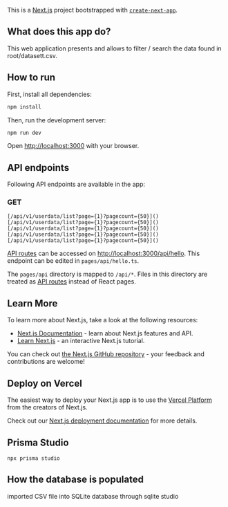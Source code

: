 This is a [Next.js](https://nextjs.org/) project bootstrapped with [`create-next-app`](https://github.com/vercel/next.js/tree/canary/packages/create-next-app).

## What does this app do?

This web application presents and allows to filter / search the data found in root/datasett.csv.

## How to run

First, install all dependencies:

```bash
npm install
```

Then, run the development server:

```bash
npm run dev
```

Open [http://localhost:3000](http://localhost:3000) with your browser.

## API endpoints

Following API endpoints are available in the app:

### GET

```
[/api/v1/userdata/list?page={1}?pagecount={50}]()
[/api/v1/userdata/list?page={1}?pagecount={50}]()
[/api/v1/userdata/list?page={1}?pagecount={50}]()
[/api/v1/userdata/list?page={1}?pagecount={50}]()
[/api/v1/userdata/list?page={1}?pagecount={50}]()
```

[API routes](https://nextjs.org/docs/api-routes/introduction) can be accessed on [http://localhost:3000/api/hello](http://localhost:3000/api/hello). This endpoint can be edited in `pages/api/hello.ts`.

The `pages/api` directory is mapped to `/api/*`. Files in this directory are treated as [API routes](https://nextjs.org/docs/api-routes/introduction) instead of React pages.

## Learn More

To learn more about Next.js, take a look at the following resources:

- [Next.js Documentation](https://nextjs.org/docs) - learn about Next.js features and API.
- [Learn Next.js](https://nextjs.org/learn) - an interactive Next.js tutorial.

You can check out [the Next.js GitHub repository](https://github.com/vercel/next.js/) - your feedback and contributions are welcome!

## Deploy on Vercel

The easiest way to deploy your Next.js app is to use the [Vercel Platform](https://vercel.com/new?utm_medium=default-template&filter=next.js&utm_source=create-next-app&utm_campaign=create-next-app-readme) from the creators of Next.js.

Check out our [Next.js deployment documentation](https://nextjs.org/docs/deployment) for more details.

## Prisma Studio

```
npx prisma studio
```

## How the database is populated

imported CSV file into SQLite database through sqlite studio

